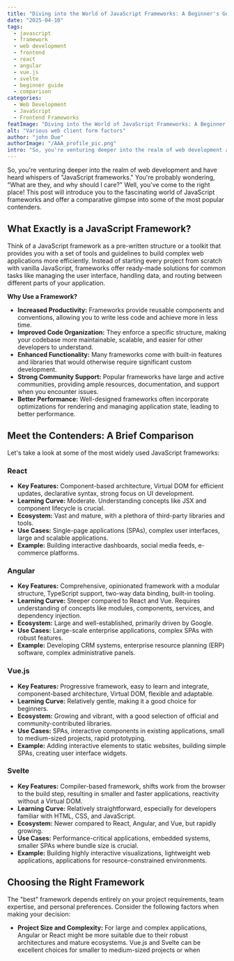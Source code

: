 ```yaml
---
title: "Diving into the World of JavaScript Frameworks: A Beginner's Guide"
date: "2025-04-10"
tags:
  - javascript
  - framework
  - web development
  - frontend
  - react
  - angular
  - vue.js
  - svelte
  - beginner guide
  - comparison
categories:
  - Web Development
  - JavaScript
  - Frontend Frameworks
featImage: "Diving into the World of JavaScript Frameworks: A Beginner's Guide.jpg"
alt: "Various web client form factors"
author: "john Due"
authorImage: "/AAA_profile_pic.png"
intro: "So, you're venturing deeper into the realm of web development and have heard whispers of JavaScript frameworks."
---
```


So, you're venturing deeper into the realm of web development and have heard whispers of "JavaScript frameworks." You're probably wondering, "What are they, and why should I care?" Well, you've come to the right place! This post will introduce you to the fascinating world of JavaScript frameworks and offer a comparative glimpse into some of the most popular contenders.

## What Exactly is a JavaScript Framework?

Think of a JavaScript framework as a pre-written structure or a toolkit that provides you with a set of tools and guidelines to build complex web applications more efficiently. Instead of starting every project from scratch with vanilla JavaScript, frameworks offer ready-made solutions for common tasks like managing the user interface, handling data, and routing between different parts of your application.

**Why Use a Framework?**

- **Increased Productivity:** Frameworks provide reusable components and conventions, allowing you to write less code and achieve more in less time.
- **Improved Code Organization:** They enforce a specific structure, making your codebase more maintainable, scalable, and easier for other developers to understand.
- **Enhanced Functionality:** Many frameworks come with built-in features and libraries that would otherwise require significant custom development.
- **Strong Community Support:** Popular frameworks have large and active communities, providing ample resources, documentation, and support when you encounter issues.
- **Better Performance:** Well-designed frameworks often incorporate optimizations for rendering and managing application state, leading to better performance.

## Meet the Contenders: A Brief Comparison

Let's take a look at some of the most widely used JavaScript frameworks:

### React

- **Key Features:** Component-based architecture, Virtual DOM for efficient updates, declarative syntax, strong focus on UI development.
- **Learning Curve:** Moderate. Understanding concepts like JSX and component lifecycle is crucial.
- **Ecosystem:** Vast and mature, with a plethora of third-party libraries and tools.
- **Use Cases:** Single-page applications (SPAs), complex user interfaces, large and scalable applications.
- **Example:** Building interactive dashboards, social media feeds, e-commerce platforms.

### Angular

- **Key Features:** Comprehensive, opinionated framework with a modular structure, TypeScript support, two-way data binding, built-in tooling.
- **Learning Curve:** Steeper compared to React and Vue. Requires understanding of concepts like modules, components, services, and dependency injection.
- **Ecosystem:** Large and well-established, primarily driven by Google.
- **Use Cases:** Large-scale enterprise applications, complex SPAs with robust features.
- **Example:** Developing CRM systems, enterprise resource planning (ERP) software, complex administrative panels.

### Vue.js

- **Key Features:** Progressive framework, easy to learn and integrate, component-based architecture, Virtual DOM, flexible and adaptable.
- **Learning Curve:** Relatively gentle, making it a good choice for beginners.
- **Ecosystem:** Growing and vibrant, with a good selection of official and community-contributed libraries.
- **Use Cases:** SPAs, interactive components in existing applications, small to medium-sized projects, rapid prototyping.
- **Example:** Adding interactive elements to static websites, building simple SPAs, creating user interface widgets.

### Svelte

- **Key Features:** Compiler-based framework, shifts work from the browser to the build step, resulting in smaller and faster applications, reactivity without a Virtual DOM.
- **Learning Curve:** Relatively straightforward, especially for developers familiar with HTML, CSS, and JavaScript.
- **Ecosystem:** Newer compared to React, Angular, and Vue, but rapidly growing.
- **Use Cases:** Performance-critical applications, embedded systems, smaller SPAs where bundle size is crucial.
- **Example:** Building highly interactive visualizations, lightweight web applications, applications for resource-constrained environments.

## Choosing the Right Framework

The "best" framework depends entirely on your project requirements, team expertise, and personal preferences. Consider the following factors when making your decision:

- **Project Size and Complexity:** For large and complex applications, Angular or React might be more suitable due to their robust architectures and mature ecosystems. Vue.js and Svelte can be excellent choices for smaller to medium-sized projects or when
